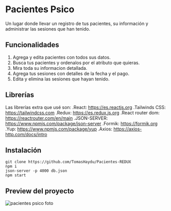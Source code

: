 # Pacientes Psico

Un lugar donde llevar un registro de tus pacientes, su información y administrar las sesiones que han tenido.

## Funcionalidades
1. Agrega y edita pacientes con todos sus datos.
2. Busca tus pacientes y ordenalos por el atributo que quieras.
3. Mira toda su informacion detallada.
4. Agrega tus sesiones con detalles de la fecha y el pago.
5. Edita y elimina las sesiones que hayan tenido.

## Librerías
Las librerías extra que usé son:
.React: https://es.reactjs.org
.Tailwinds CSS: https://tailwindcss.com
.Redux: https://es.redux.js.org
.React router dom: https://reactrouter.com/en/main
.JSON-SERVER: https://www.npmjs.com/package/json-server
.Formik: https://formik.org
.Yup: https://www.npmjs.com/package/yup
.Axios: https://axios-http.com/docs/intro

## Instalación

	git clone https://github.com/TomasHaydu/Pacientes-REDUX
	npm i
	json-server -p 4000 db.json
	npm start

## Preview del proyecto

![pacientes psico foto](https://user-images.githubusercontent.com/103974880/218336309-7c77c204-eb71-4a2d-8943-5848e922625b.png)
